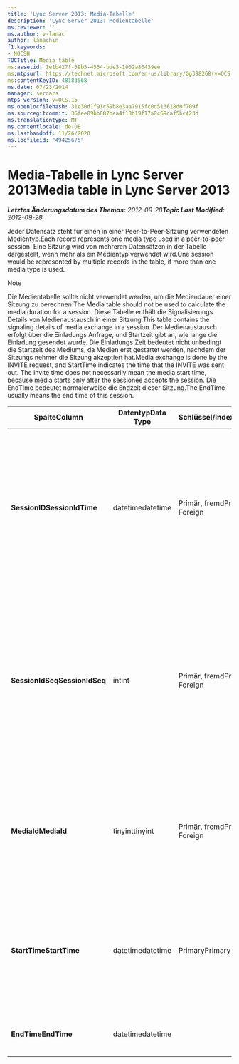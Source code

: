 ```yaml
---
title: 'Lync Server 2013: Media-Tabelle'
description: 'Lync Server 2013: Medientabelle'
ms.reviewer: ''
ms.author: v-lanac
author: lanachin
f1.keywords:
- NOCSH
TOCTitle: Media table
ms:assetid: 1e1b427f-59b5-4564-bde5-1002a80439ee
ms:mtpsurl: https://technet.microsoft.com/en-us/library/Gg398268(v=OCS.15)
ms:contentKeyID: 48183568
ms.date: 07/23/2014
manager: serdars
mtps_version: v=OCS.15
ms.openlocfilehash: 31e30d1f91c59b8e3aa7915fc0d513618d0f709f
ms.sourcegitcommit: 36fee89bb887bea4f18b19f17a8c69daf5bc423d
ms.translationtype: MT
ms.contentlocale: de-DE
ms.lasthandoff: 11/26/2020
ms.locfileid: "49425675"
---
```

# <a name="media-table-in-lync-server-2013"></a><span data-ttu-id="cb056-103">Media-Tabelle in Lync Server 2013</span><span class="sxs-lookup"><span data-stu-id="cb056-103">Media table in Lync Server 2013</span></span>

<div data-xmlns="http://www.w3.org/1999/xhtml">

<div class="topic" data-xmlns="http://www.w3.org/1999/xhtml" data-msxsl="urn:schemas-microsoft-com:xslt" data-cs="https://msdn.microsoft.com/">

<div data-asp="https://msdn2.microsoft.com/asp">



</div>

<div id="mainSection">

<div id="mainBody"><span data-ttu-id="cb056-104">

<span> </span></span><span class="sxs-lookup"><span data-stu-id="cb056-104">

<span> </span></span></span>

<span data-ttu-id="cb056-105">_**Letztes Änderungsdatum des Themas:** 2012-09-28_</span><span class="sxs-lookup"><span data-stu-id="cb056-105">_**Topic Last Modified:** 2012-09-28_</span></span>

<span data-ttu-id="cb056-106">Jeder Datensatz steht für einen in einer Peer-to-Peer-Sitzung verwendeten Medientyp.</span><span class="sxs-lookup"><span data-stu-id="cb056-106">Each record represents one media type used in a peer-to-peer session.</span></span> <span data-ttu-id="cb056-107">Eine Sitzung wird von mehreren Datensätzen in der Tabelle dargestellt, wenn mehr als ein Medientyp verwendet wird.</span><span class="sxs-lookup"><span data-stu-id="cb056-107">One session would be represented by multiple records in the table, if more than one media type is used.</span></span>

<div>


> [!NOTE]  
> <span data-ttu-id="cb056-108">Die Medientabelle sollte nicht verwendet werden, um die Mediendauer einer Sitzung zu berechnen.</span><span class="sxs-lookup"><span data-stu-id="cb056-108">The Media table should not be used to calculate the media duration for a session.</span></span> <span data-ttu-id="cb056-109">Diese Tabelle enthält die Signalisierungs Details von Medienaustausch in einer Sitzung.</span><span class="sxs-lookup"><span data-stu-id="cb056-109">This table contains the signaling details of media exchange in a session.</span></span> <span data-ttu-id="cb056-110">Der Medienaustausch erfolgt über die Einladungs Anfrage, und Startzeit gibt an, wie lange die Einladung gesendet wurde. Die Einladungs Zeit bedeutet nicht unbedingt die Startzeit des Mediums, da Medien erst gestartet werden, nachdem der Sitzungs nehmer die Sitzung akzeptiert hat.</span><span class="sxs-lookup"><span data-stu-id="cb056-110">Media exchange is done by the INVITE request, and StartTime indicates the time that the INVITE was sent out. The invite time does not necessarily mean the media start time, because media starts only after the sessionee accepts the session.</span></span> <span data-ttu-id="cb056-111">Die EndTime bedeutet normalerweise die Endzeit dieser Sitzung.</span><span class="sxs-lookup"><span data-stu-id="cb056-111">The EndTime usually means the end time of this session.</span></span>



</div>


<table>
<colgroup>
<col style="width: 25%" />
<col style="width: 25%" />
<col style="width: 25%" />
<col style="width: 25%" />
</colgroup>
<thead>
<tr class="header">
<th><span data-ttu-id="cb056-112">Spalte</span><span class="sxs-lookup"><span data-stu-id="cb056-112">Column</span></span></th>
<th><span data-ttu-id="cb056-113">Datentyp</span><span class="sxs-lookup"><span data-stu-id="cb056-113">Data Type</span></span></th>
<th><span data-ttu-id="cb056-114">Schlüssel/Index</span><span class="sxs-lookup"><span data-stu-id="cb056-114">Key/Index</span></span></th>
<th><span data-ttu-id="cb056-115">Details</span><span class="sxs-lookup"><span data-stu-id="cb056-115">Details</span></span></th>
</tr>
</thead>
<tbody>
<tr class="odd">
<td><p><span data-ttu-id="cb056-116"><strong>SessionID</strong></span><span class="sxs-lookup"><span data-stu-id="cb056-116"><strong>SessionIdTime</strong></span></span></p></td>
<td><p><span data-ttu-id="cb056-117">datetime</span><span class="sxs-lookup"><span data-stu-id="cb056-117">datetime</span></span></p></td>
<td><p><span data-ttu-id="cb056-118">Primär, fremd</span><span class="sxs-lookup"><span data-stu-id="cb056-118">Primary, Foreign</span></span></p></td>
<td><p><span data-ttu-id="cb056-119">Uhrzeit der Sitzungsanforderung.</span><span class="sxs-lookup"><span data-stu-id="cb056-119">Time of session request.</span></span> <span data-ttu-id="cb056-120">Wird in Verbindung mit <strong>SessionIdSeq</strong> verwendet, um eine Sitzung eindeutig zu identifizieren.</span><span class="sxs-lookup"><span data-stu-id="cb056-120">Used in conjunction with <strong>SessionIdSeq</strong> to uniquely identify a session.</span></span> <span data-ttu-id="cb056-121">Weitere Informationen finden Sie <a href="lync-server-2013-dialogs-table.md">in der Tabelle Dialogfelder in lync Server 2013</a> .</span><span class="sxs-lookup"><span data-stu-id="cb056-121">See the <a href="lync-server-2013-dialogs-table.md">Dialogs table in Lync Server 2013</a> for more information.</span></span></p></td>
</tr>
<tr class="even">
<td><p><span data-ttu-id="cb056-122"><strong>SessionIdSeq</strong></span><span class="sxs-lookup"><span data-stu-id="cb056-122"><strong>SessionIdSeq</strong></span></span></p></td>
<td><p><span data-ttu-id="cb056-123">int</span><span class="sxs-lookup"><span data-stu-id="cb056-123">int</span></span></p></td>
<td><p><span data-ttu-id="cb056-124">Primär, fremd</span><span class="sxs-lookup"><span data-stu-id="cb056-124">Primary, Foreign</span></span></p></td>
<td><p><span data-ttu-id="cb056-125">Die ID-Nummer, um die Sitzung zu identifizieren.</span><span class="sxs-lookup"><span data-stu-id="cb056-125">ID number to identify the session.</span></span> <span data-ttu-id="cb056-126">Wird in Verbindung mit <strong>SessionID</strong> -Mal verwendet, um eine Sitzung eindeutig zu identifizieren.</span><span class="sxs-lookup"><span data-stu-id="cb056-126">Used in conjunction with <strong>SessionIdTime</strong> to uniquely identify a session.</span></span> <span data-ttu-id="cb056-127">Weitere Informationen finden Sie <a href="lync-server-2013-dialogs-table.md">in der Tabelle Dialogfelder in lync Server 2013</a> .</span><span class="sxs-lookup"><span data-stu-id="cb056-127">See the <a href="lync-server-2013-dialogs-table.md">Dialogs table in Lync Server 2013</a> for more information.</span></span></p></td>
</tr>
<tr class="odd">
<td><p><span data-ttu-id="cb056-128"><strong>MediaId</strong></span><span class="sxs-lookup"><span data-stu-id="cb056-128"><strong>MediaId</strong></span></span></p></td>
<td><p><span data-ttu-id="cb056-129">tinyint</span><span class="sxs-lookup"><span data-stu-id="cb056-129">tinyint</span></span></p></td>
<td><p><span data-ttu-id="cb056-130">Primär, fremd</span><span class="sxs-lookup"><span data-stu-id="cb056-130">Primary, Foreign</span></span></p></td>
<td><p><span data-ttu-id="cb056-131">Eindeutige Nummer, die diesen Medientyp kennzeichnet.</span><span class="sxs-lookup"><span data-stu-id="cb056-131">Unique number identifying this media type.</span></span> <span data-ttu-id="cb056-132">Weitere Informationen finden Sie <a href="lync-server-2013-medialist-table.md">in der Tabelle medialist in lync Server 2013</a> .</span><span class="sxs-lookup"><span data-stu-id="cb056-132">See the <a href="lync-server-2013-medialist-table.md">MediaList table in Lync Server 2013</a> for more information.</span></span></p></td>
</tr>
<tr class="even">
<td><p><span data-ttu-id="cb056-133"><strong>StartTime</strong></span><span class="sxs-lookup"><span data-stu-id="cb056-133"><strong>StartTime</strong></span></span></p></td>
<td><p><span data-ttu-id="cb056-134">datetime</span><span class="sxs-lookup"><span data-stu-id="cb056-134">datetime</span></span></p></td>
<td><p><span data-ttu-id="cb056-135">Primary</span><span class="sxs-lookup"><span data-stu-id="cb056-135">Primary</span></span></p></td>
<td><p><span data-ttu-id="cb056-136">Dies ist der Zeitpunkt, zu dem eine Medienanfrage gesendet wurde, nicht die Startzeit des realen Mediums.</span><span class="sxs-lookup"><span data-stu-id="cb056-136">This is the time that a media request was sent out, not the real media start time.</span></span> <span data-ttu-id="cb056-137"><strong>Startzeit</strong> umfasst die Rüstzeit für die Sitzung.</span><span class="sxs-lookup"><span data-stu-id="cb056-137"><strong>StartTime</strong> includes the session setup time.</span></span></p></td>
</tr>
<tr class="odd">
<td><p><span data-ttu-id="cb056-138"><strong>EndTime</strong></span><span class="sxs-lookup"><span data-stu-id="cb056-138"><strong>EndTime</strong></span></span></p></td>
<td><p><span data-ttu-id="cb056-139">datetime</span><span class="sxs-lookup"><span data-stu-id="cb056-139">datetime</span></span></p></td>
<td></td>
<td><p><span data-ttu-id="cb056-140">Dies ist die Endzeit der Sitzung.</span><span class="sxs-lookup"><span data-stu-id="cb056-140">This is the end time of the session.</span></span></p></td>
</tr>
</tbody>
</table><span data-ttu-id="cb056-141">


</div>

<span> </span>

</div>

</div>

</span><span class="sxs-lookup"><span data-stu-id="cb056-141">


</div>

<span> </span>

</div>

</div>

</span></span></div>

